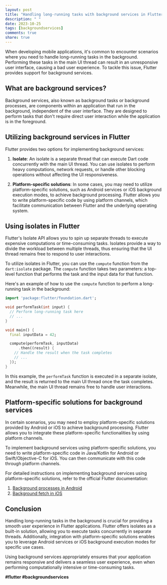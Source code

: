 ```yaml
---
layout: post
title: "Handling long-running tasks with background services in Flutter"
description: " "
date: 2023-10-25
tags: [backgroundservices]
comments: true
share: true
---
```


When developing mobile applications, it's common to encounter scenarios where you need to handle long-running tasks in the background. Performing these tasks in the main UI thread can result in an unresponsive user interface, causing a bad user experience. To tackle this issue, Flutter provides support for background services.

## What are background services?

Background services, also known as background tasks or background processes, are components within an application that run in the background, independent of the user interface. They are designed to perform tasks that don't require direct user interaction while the application is in the foreground.

## Utilizing background services in Flutter

Flutter provides two options for implementing background services:

1. **Isolate**: An isolate is a separate thread that can execute Dart code concurrently with the main UI thread. You can use isolates to perform heavy computations, network requests, or handle other blocking operations without affecting the UI responsiveness.

2. **Platform-specific solutions**: In some cases, you may need to utilize platform-specific solutions, such as Android services or iOS background execution modes, to achieve background processing. Flutter allows you to write platform-specific code by using platform channels, which facilitate communication between Flutter and the underlying operating system.

## Using isolates in Flutter

Flutter's Isolate API allows you to spin up separate threads to execute expensive computations or time-consuming tasks. Isolates provide a way to divide the workload between multiple threads, thus ensuring that the UI thread remains free to respond to user interactions.

To utilize isolates in Flutter, you can use the `compute` function from the `dart:isolate` package. The `compute` function takes two parameters: a top-level function that performs the task and the input data for that function.

Here's an example of how to use the `compute` function to perform a long-running task in the background:

```dart
import 'package:flutter/foundation.dart';

void performTask(int input) {
  // Perform long-running task here
  // ...
}

void main() {
  final inputData = 42;

  compute(performTask, inputData)
      .then((result) {
    // Handle the result when the task completes
    // ...
  });
}
```

In this example, the `performTask` function is executed in a separate isolate, and the result is returned to the main UI thread once the task completes. Meanwhile, the main UI thread remains free to handle user interactions.

## Platform-specific solutions for background services

In certain scenarios, you may need to employ platform-specific solutions provided by Android or iOS to achieve background processing. Flutter allows you to integrate these platform-specific functionalities by using platform channels.

To implement background services using platform-specific solutions, you need to write platform-specific code in Java/Kotlin for Android or Swift/Objective-C for iOS. You can then communicate with this code through platform channels.

For detailed instructions on implementing background services using platform-specific solutions, refer to the official Flutter documentation:

1. [Background processes in Android](https://flutter.dev/docs/development/packages-and-plugins/background-processes-android)
2. [Background fetch in iOS](https://flutter.dev/docs/development/packages-and-plugins/background-processes-ios)

## Conclusion

Handling long-running tasks in the background is crucial for providing a smooth user experience in Flutter applications. Flutter offers isolates as a built-in solution, allowing you to execute tasks concurrently in separate threads. Additionally, integration with platform-specific solutions enables you to leverage Android services or iOS background execution modes for specific use cases.

Using background services appropriately ensures that your application remains responsive and delivers a seamless user experience, even when performing computationally intensive or time-consuming tasks.

**#flutter #backgroundservices**